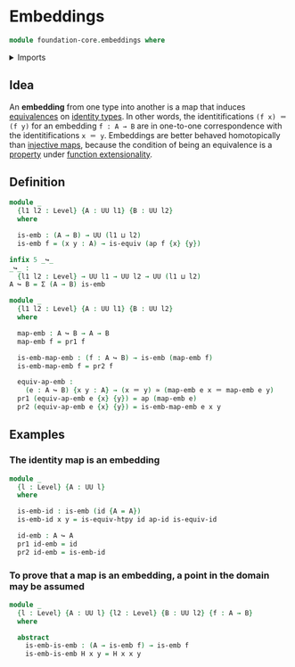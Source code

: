 # Embeddings

```agda
module foundation-core.embeddings where
```

<details><summary>Imports</summary>

```agda
open import foundation.action-on-identifications-functions
open import foundation.dependent-pair-types
open import foundation.universe-levels

open import foundation-core.equivalences
open import foundation-core.function-types
open import foundation-core.identity-types
```

</details>

## Idea

An **embedding** from one type into another is a map that induces
[equivalences](foundation-core.equivalences.md) on
[identity types](foundation-core.identity-types.md). In other words, the
identitifications `(f x) ＝ (f y)` for an embedding `f : A → B` are in
one-to-one correspondence with the identitifications `x ＝ y`. Embeddings are
better behaved homotopically than
[injective maps](foundation-core.injective-maps.md), because the condition of
being an equivalence is a [property](foundation-core.propositions.md) under
[function extensionality](foundation.function-extensionality.md).

## Definition

```agda
module _
  {l1 l2 : Level} {A : UU l1} {B : UU l2}
  where

  is-emb : (A → B) → UU (l1 ⊔ l2)
  is-emb f = (x y : A) → is-equiv (ap f {x} {y})

infix 5 _↪_
_↪_ :
  {l1 l2 : Level} → UU l1 → UU l2 → UU (l1 ⊔ l2)
A ↪ B = Σ (A → B) is-emb

module _
  {l1 l2 : Level} {A : UU l1} {B : UU l2}
  where

  map-emb : A ↪ B → A → B
  map-emb f = pr1 f

  is-emb-map-emb : (f : A ↪ B) → is-emb (map-emb f)
  is-emb-map-emb f = pr2 f

  equiv-ap-emb :
    (e : A ↪ B) {x y : A} → (x ＝ y) ≃ (map-emb e x ＝ map-emb e y)
  pr1 (equiv-ap-emb e {x} {y}) = ap (map-emb e)
  pr2 (equiv-ap-emb e {x} {y}) = is-emb-map-emb e x y
```

## Examples

### The identity map is an embedding

```agda
module _
  {l : Level} {A : UU l}
  where

  is-emb-id : is-emb (id {A = A})
  is-emb-id x y = is-equiv-htpy id ap-id is-equiv-id

  id-emb : A ↪ A
  pr1 id-emb = id
  pr2 id-emb = is-emb-id
```

### To prove that a map is an embedding, a point in the domain may be assumed

```agda
module _
  {l : Level} {A : UU l} {l2 : Level} {B : UU l2} {f : A → B}
  where

  abstract
    is-emb-is-emb : (A → is-emb f) → is-emb f
    is-emb-is-emb H x y = H x x y
```
